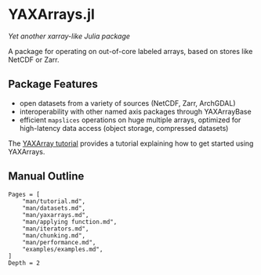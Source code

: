 # YAXArrays.jl

*Yet another xarray-like Julia package*

A package for operating on out-of-core labeled arrays, based on stores like NetCDF or Zarr.  

## Package Features

- open datasets from a variety of sources (NetCDF, Zarr, ArchGDAL)
- interoperability with other named axis packages through YAXArrayBase
- efficient `mapslices` operations on huge multiple arrays, optimized for high-latency data access (object storage, compressed datasets) 

The [YAXArray tutorial](@ref) provides a tutorial explaining how to get started using YAXArrays.

## Manual Outline

```@contents
Pages = [
    "man/tutorial.md",
    "man/datasets.md",
    "man/yaxarrays.md",
    "man/applying function.md",
    "man/iterators.md",
    "man/chunking.md",
    "man/performance.md",
    "examples/examples.md",
]
Depth = 2
```
<!-- 
## Library Outline

```@contents
Pages = ["lib/public.md", "lib/internals.md"]
```

### [Index](@id main-index)

```@index
Pages = ["lib/public.md"]
``` -->